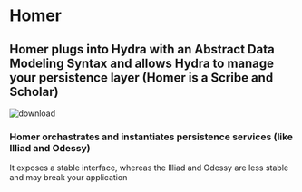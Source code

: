 # Homer
## Homer plugs into Hydra with an Abstract Data Modeling Syntax and allows Hydra to manage your persistence layer (Homer is a Scribe and Scholar)
![download](https://user-images.githubusercontent.com/107733608/174743369-b4d7f2a3-4874-4df9-afa0-a8197806d928.jpg)
### Homer orchastrates and instantiates persistence services (like Illiad and Odessy) 
It exposes a stable interface, whereas the Illiad and Odessy are less stable and may break your application
